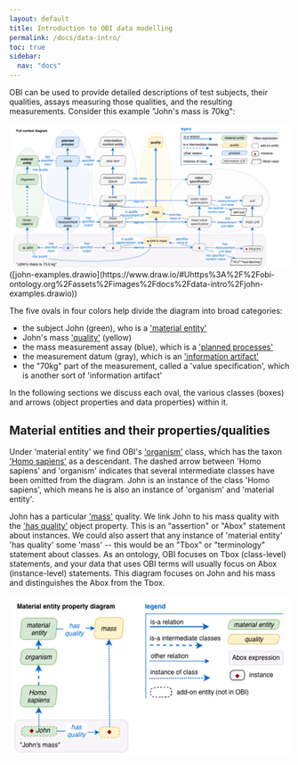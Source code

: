 ```yaml
---
layout: default
title: Introduction to OBI data modelling
permalink: /docs/data-intro/
toc: true
sidebar:
  nav: "docs"
---
```


OBI can be used to provide detailed descriptions of test subjects, their qualities, assays measuring those qualities, and the resulting measurements. Consider this example "John's mass is 70kg":

<img align="right" src="/assets/images/docs/data-intro/data_john_mass_context.png">
([john-examples.drawio](https://www.draw.io/#Uhttps%3A%2F%2Fobi-ontology.org%2Fassets%2Fimages%2Fdocs%2Fdata-intro%2Fjohn-examples.drawio))

The five ovals in four colors help divide the diagram into broad categories:

- the subject John (green), who is a ['material entity'](http://purl.obolibrary.org/obo/BFO_0000040)
- John's mass ['quality'](http://purl.obolibrary.org/obo/BFO_0000019) (yellow)
- the mass measurement assay (blue), which is a ['planned processes'](http://purl.obolibrary.org/obo/OBI_0000011)
- the measurement datum (gray), which is an ['information artifact'](http://purl.obolibrary.org/obo/IAO_0000030)
- the "70kg" part of the measurement, called a 'value specification', which is another sort of 'information artifact'

In the following sections we discuss each oval, the various classes (boxes) and arrows (object properties and data properties) within it.


## Material entities and their properties/qualities

Under 'material entity' we find OBI's ['organism'](http://purl.obolibrary.org/obo/OBI_0100026) class, which has the taxon ['Homo sapiens'](http://purl.obolibrary.org/obo/NCBITaxon_9606) as a descendant. The dashed arrow between 'Homo sapiens' and 'organism' indicates that several intermediate classes have been omitted from the diagram. John is an instance of the class 'Homo sapiens', which means he is also an instance of 'organism' and 'material entity'.

John has a particular ['mass'](http://purl.obolibrary.org/obo/PATO_0000125) quality. We link John to his mass quality with the ['has quality'](http://purl.obolibrary.org/obo/RO_0000086) object property. This is an "assertion" or "Abox" statement about instances. We could also assert that any instance of 'material entity' 'has quality' some 'mass' -- this would be an "Tbox" or "terminology" statement about classes. As an ontology, OBI focuses on Tbox (class-level) statements, and your data that uses OBI terms will usually focus on Abox (instance-level) statements. This diagram focuses on John and his mass and distinguishes the Abox from the Tbox.

<img src="/assets/images/docs/data-intro/data_john_mass_entity_property.png">

